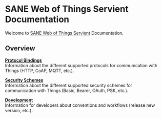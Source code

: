 # SANE Web of Things Servient Documentation

Welcome to [SANE Web of Things Servient](https://github.com/sane-city/wot-servient) Documentation.

## Overview

[**Protocol Bindings**](binding/README.md)<br/>Information about the different supported protocols for communication with Things (HTTP, CoAP, MQTT, etc.).

[**Security Schemes**](security/README.md)<br/>Information about the different supported security schemes for communication with Things (Basic, Bearer, OAuth, PSK, etc.).

[**Development**](development/README.md)<br/>Information for developers about conventions and workflows (release new version, etc.).